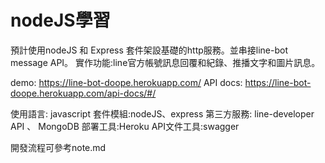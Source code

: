 # nodeJS學習
預計使用nodeJS 和 Express 套件架設基礎的http服務。並串接line-bot message API。
實作功能:line官方帳號訊息回覆和紀錄、推播文字和圖片訊息。

demo: https://line-bot-doope.herokuapp.com/
API docs: https://line-bot-doope.herokuapp.com/api-docs/#/

使用語言: javascript
套件模組:nodeJS、express
第三方服務: line-developer API 、 MongoDB
部署工具:Heroku
API文件工具:swagger

開發流程可參考note.md